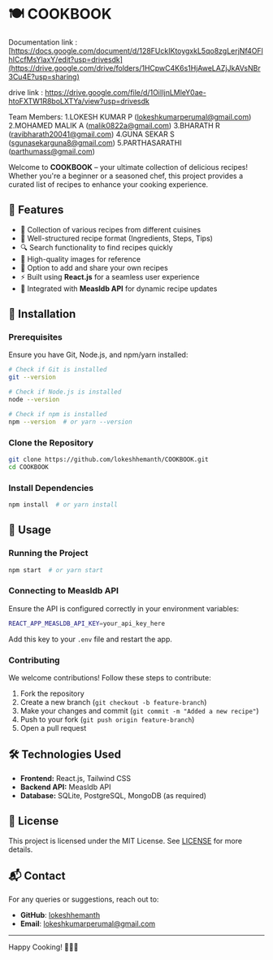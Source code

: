 # 🍽️ COOKBOOK

Documentation link : [https://docs.google.com/document/d/128FUckIKtoygxkL5qo8zgLerjNf4OFlhICcfMsYlaxY/edit?usp=drivesdk](https://drive.google.com/drive/folders/1HCpwC4K6s1HjAweLAZjJkAVsNBr3Cu4E?usp=sharing)

drive link : https://drive.google.com/file/d/1OiIIjnLMleY0ae-htoFXTW1R8boLXTYa/view?usp=drivesdk

Team Members: 
1.LOKESH KUMAR P (lokeshkumarperumal@gmail.com)
2.MOHAMED MALIK A (malik0822a@gmail.com)
3.BHARATH R (ravibharath20041@gmail.com)
4.GUNA SEKAR S (sgunasekarguna8@gmail.com)
5.PARTHASARATHI (parthumass@gmail.com)


Welcome to **COOKBOOK** – your ultimate collection of delicious recipes! Whether you're a beginner or a seasoned chef, this project provides a curated list of recipes to enhance your cooking experience.

## 📌 Features
- 🍲 Collection of various recipes from different cuisines
- 📖 Well-structured recipe format (Ingredients, Steps, Tips)
- 🔍 Search functionality to find recipes quickly
- 📸 High-quality images for reference
- 📝 Option to add and share your own recipes
- ⚡ Built using **React.js** for a seamless user experience
- 📡 Integrated with **Measldb API** for dynamic recipe updates

## 🚀 Installation
### Prerequisites
Ensure you have Git, Node.js, and npm/yarn installed:
```sh
# Check if Git is installed
git --version

# Check if Node.js is installed
node --version

# Check if npm is installed
npm --version  # or yarn --version
```

### Clone the Repository
```sh
git clone https://github.com/lokeshhemanth/COOKBOOK.git
cd COOKBOOK
```

### Install Dependencies
```sh
npm install  # or yarn install
```

## 📌 Usage
### Running the Project
```sh
npm start  # or yarn start
```

### Connecting to Measldb API
Ensure the API is configured correctly in your environment variables:
```sh
REACT_APP_MEASLDB_API_KEY=your_api_key_here
```
Add this key to your `.env` file and restart the app.

### Contributing
We welcome contributions! Follow these steps to contribute:
1. Fork the repository
2. Create a new branch (`git checkout -b feature-branch`)
3. Make your changes and commit (`git commit -m "Added a new recipe"`)
4. Push to your fork (`git push origin feature-branch`)
5. Open a pull request

## 🛠 Technologies Used
- **Frontend:** React.js, Tailwind CSS
- **Backend API:** Measldb API
- **Database:** SQLite, PostgreSQL, MongoDB (as required)

## 📄 License
This project is licensed under the MIT License. See [LICENSE](LICENSE) for more details.

## 📬 Contact
For any queries or suggestions, reach out to:
- **GitHub**: [lokeshhemanth](https://github.com/lokeshhemanth)
- **Email**: lokeshkumarperumal@gmail.com

---
Happy Cooking! 🍕🍜🍰


